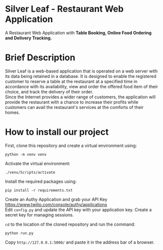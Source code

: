 # Silver Leaf - Restaurant Web Application
A Restaurant Web Application with **Table Booking, Online Food Ordering and Delivery Tracking.**<br/>

# Brief Description
Silver Leaf is a web-based application that is operated on a web server with its data being retained in a database. It is designed to enable the registered customer to reserve a table at the restaurant at a specified time in accordance with its availability, view and order the offered food item of their choice, and track the delivery of their order. <br/> 
Since the Internet provides a wider range of customers, the application will provide the restaurant with a chance to increase their profits while customers can avail the restaurant's services at the comforts of their homes.

# How to install our project <br/>

First, clone this repository and create a virtual environment using:
```
python -m venv venv
```
Activate the virtual environment:
```
./venv/Scripts/activate
```
Install the required packages using: <br/>
```
pip install -r requirements.txt
```

Create an Authy Application and grab your API Key https://www.twilio.com/console/authy/applications <br/>
Edit `config.py` and update the API key with your application key. Create a secret key for managing sessions. <br/>

`cd` to the location of the cloned repository and run the command:
```
python run.py
```
Copy `http://127.0.0.1:5000/` and paste it in the address bar of a browser.

